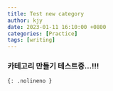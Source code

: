 ```yaml
---
title: Test new category
author: kjy
date: 2023-01-11 16:10:00 +0800
categories: [Practice]
tags: [writing]
---
```


### 카테고리 만들기 테스트중...!!!
```
{: .nolineno }
